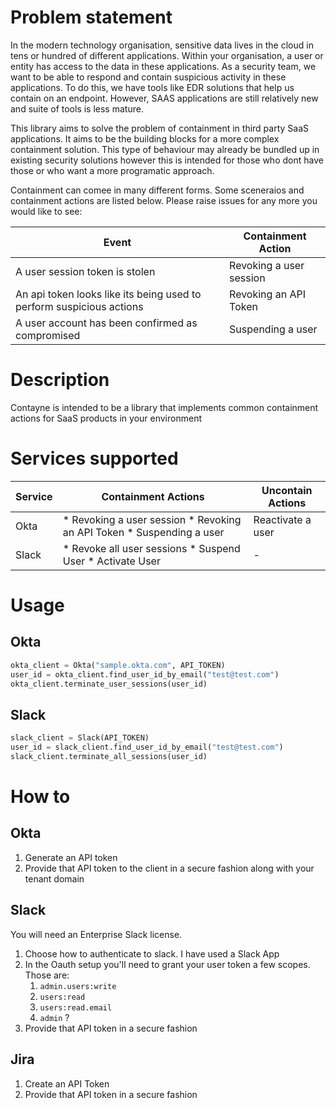 # Problem statement

In the modern technology organisation, sensitive data lives in the cloud in tens or hundred of different applications.
Within your organisation, a user or entity has access to the data in these applications. As a security team, we want to be
able to respond and contain suspicious activity in these applications. To do this, we have tools like EDR solutions that help us contain on an endpoint. However, SAAS applications are still relatively new and suite of tools is less mature.

This library aims to solve the problem of containment in third party SaaS applications. It aims to be the building blocks for a more complex containment solution. This type of behaviour may already be bundled up in existing security solutions however this is intended for those who dont have those or who want a more programatic approach.

Containment can comee in many different forms. Some sceneraios and containment actions are listed below. Please raise issues for any more you would like to see:

| Event | Containment Action |
| ----- | ----- |
| A user session token is stolen | Revoking a user session |
| An api token looks like its being used to perform suspicious actions | Revoking an API Token |
| A user account has been confirmed as compromised | Suspending a user |


# Description

Contayne is intended to be a library that implements common containment actions for SaaS products in your environment

# Services supported

| Service | Containment Actions | Uncontain Actions |
| ------- | ------------------ | ----------------- |
| Okta    | * Revoking a user session * Revoking an API Token * Suspending a user | Reactivate a user |
| Slack   | * Revoke all user sessions * Suspend User * Activate User | - |


# Usage

## Okta
```python
okta_client = Okta("sample.okta.com", API_TOKEN)
user_id = okta_client.find_user_id_by_email("test@test.com")
okta_client.terminate_user_sessions(user_id)
```
## Slack
```python
slack_client = Slack(API_TOKEN)
user_id = slack_client.find_user_id_by_email("test@test.com")
slack_client.terminate_all_sessions(user_id)
```

# How to

## Okta

1. Generate an API token
1. Provide that API token to the client in a secure fashion along with your tenant domain

## Slack

You will need an Enterprise Slack license. 

1. Choose how to authenticate to slack. I have used a Slack App
1. In the Oauth setup you'll need to grant your user token a few scopes. Those are:
    1. `admin.users:write`
    1. `users:read`
    1. `users:read.email`
    1. `admin` ?
1. Provide that API token in a secure fashion

## Jira

1. Create an API Token
2. Provide that API token in a secure fashion